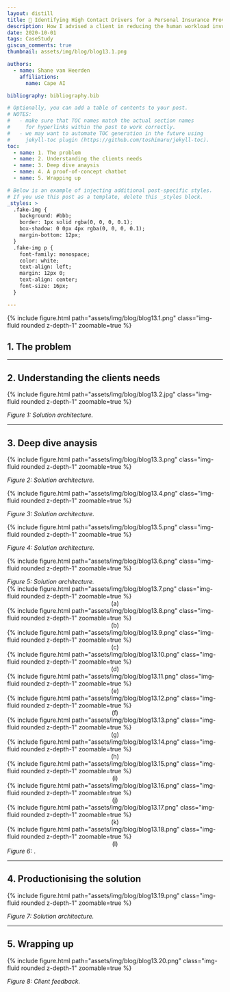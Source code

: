 ```yaml
---
layout: distill
title: 📧 Identifying High Contact Drivers for a Personal Insurance Provider
description: How I advised a client in reducing the human workload involved with answering customer queries
date: 2020-10-01
tags: CaseStudy
giscus_comments: true
thumbnail: assets/img/blog/blog13.1.png

authors:
  - name: Shane van Heerden
    affiliations:
      name: Cape AI

bibliography: bibliography.bib

# Optionally, you can add a table of contents to your post.
# NOTES:
#   - make sure that TOC names match the actual section names
#     for hyperlinks within the post to work correctly.
#   - we may want to automate TOC generation in the future using
#     jekyll-toc plugin (https://github.com/toshimaru/jekyll-toc).
toc:
  - name: 1. The problem
  - name: 2. Understanding the clients needs
  - name: 3. Deep dive anaysis
  - name: 4. A proof-of-concept chatbot
  - name: 5. Wrapping up

# Below is an example of injecting additional post-specific styles.
# If you use this post as a template, delete this _styles block.
_styles: >
  .fake-img {
    background: #bbb;
    border: 1px solid rgba(0, 0, 0, 0.1);
    box-shadow: 0 0px 4px rgba(0, 0, 0, 0.1);
    margin-bottom: 12px;
  }
  .fake-img p {
    font-family: monospace;
    color: white;
    text-align: left;
    margin: 12px 0;
    text-align: center;
    font-size: 16px;
  }

---
```


{% include figure.html path="assets/img/blog/blog13.1.png" class="img-fluid rounded z-depth-1" zoomable=true %}

## 1. The problem


***

## 2. Understanding the clients needs


{% include figure.html path="assets/img/blog/blog13.2.jpg" class="img-fluid rounded z-depth-1" zoomable=true %}
<div class="caption">
    <em>Figure 1: Solution architecture.</em> 
</div>

***

## 3. Deep dive anaysis


{% include figure.html path="assets/img/blog/blog13.3.png" class="img-fluid rounded z-depth-1" zoomable=true %}
<div class="caption">
    <em>Figure 2: Solution architecture.</em> 
</div>

{% include figure.html path="assets/img/blog/blog13.4.png" class="img-fluid rounded z-depth-1" zoomable=true %}
<div class="caption">
    <em>Figure 3: Solution architecture.</em> 
</div>

{% include figure.html path="assets/img/blog/blog13.5.png" class="img-fluid rounded z-depth-1" zoomable=true %}
<div class="caption">
    <em>Figure 4: Solution architecture.</em> 
</div>

{% include figure.html path="assets/img/blog/blog13.6.png" class="img-fluid rounded z-depth-1" zoomable=true %}
<div class="caption">
    <em>Figure 5: Solution architecture.</em> 
</div>

<div class="row mt-3">
    <div class="col-sm mt-3 mt-md-0">
        {% include figure.html path="assets/img/blog/blog13.7.png" class="img-fluid rounded z-depth-1" zoomable=true %}
	<center>(a)</center>
    </div>
    <div class="col-sm mt-3 mt-md-0">
        {% include figure.html path="assets/img/blog/blog13.8.png" class="img-fluid rounded z-depth-1" zoomable=true %}
	<center>(b)</center>
    </div>
</div>
<div class="row mt-3">
    <div class="col-sm mt-3 mt-md-0">
	{% include figure.html path="assets/img/blog/blog13.9.png" class="img-fluid rounded z-depth-1" zoomable=true %}
	<center>(c)</center>
    </div>
    <div class="col-sm mt-3 mt-md-0">
	{% include figure.html path="assets/img/blog/blog13.10.png" class="img-fluid rounded z-depth-1" zoomable=true %}
	<center>(d)</center>
    </div>
</div>
<div class="row mt-3">
    <div class="col-sm mt-3 mt-md-0">
	{% include figure.html path="assets/img/blog/blog13.11.png" class="img-fluid rounded z-depth-1" zoomable=true %}
	<center>(e)</center>
    </div>
    <div class="col-sm mt-3 mt-md-0">
	{% include figure.html path="assets/img/blog/blog13.12.png" class="img-fluid rounded z-depth-1" zoomable=true %}
	<center>(f)</center>
    </div>
</div>
<div class="row mt-3">
    <div class="col-sm mt-3 mt-md-0">
	{% include figure.html path="assets/img/blog/blog13.13.png" class="img-fluid rounded z-depth-1" zoomable=true %}
	<center>(g)</center>
    </div>
    <div class="col-sm mt-3 mt-md-0">
	{% include figure.html path="assets/img/blog/blog13.14.png" class="img-fluid rounded z-depth-1" zoomable=true %}
	<center>(h)</center>
    </div>
</div>
<div class="row mt-3">
    <div class="col-sm mt-3 mt-md-0">
	{% include figure.html path="assets/img/blog/blog13.15.png" class="img-fluid rounded z-depth-1" zoomable=true %}
	<center>(i)</center>
    </div>
    <div class="col-sm mt-3 mt-md-0">
	{% include figure.html path="assets/img/blog/blog13.16.png" class="img-fluid rounded z-depth-1" zoomable=true %}
	<center>(j)</center>
    </div>
</div>
<div class="row mt-3">
    <div class="col-sm mt-3 mt-md-0">
	{% include figure.html path="assets/img/blog/blog13.17.png" class="img-fluid rounded z-depth-1" zoomable=true %}
	<center>(k)</center>
    </div>
    <div class="col-sm mt-3 mt-md-0">
	{% include figure.html path="assets/img/blog/blog13.18.png" class="img-fluid rounded z-depth-1" zoomable=true %}
	<center>(l)</center>
    </div>
</div>
<div class="caption">
    <em>Figure 6:</em> .
</div>

***

## 4. Productionising the solution

{% include figure.html path="assets/img/blog/blog13.19.png" class="img-fluid rounded z-depth-1" zoomable=true %}
<div class="caption">
    <em>Figure 7: Solution architecture.</em> 
</div>



***

## 5. Wrapping up

{% include figure.html path="assets/img/blog/blog13.20.png" class="img-fluid rounded z-depth-1" zoomable=true %}
<div class="caption">
    <em>Figure 8: Client feedback.</em> 
</div>

